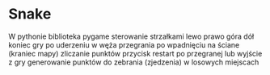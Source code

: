 # Snake 
W pythonie 
biblioteka pygame 
sterowanie strzałkami lewo prawo góra dół
koniec gry po uderzeniu w węża 
przegrania po wpadnięciu na ściane (kraniec mapy)
zliczanie punktów
przycisk restart po przegranej lub wyjście z gry 
generowanie punktów do zebrania (zjedzenia) w losowych miejscach 
